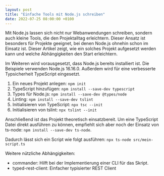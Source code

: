 ```yaml
---
layout: post
title: "Einfache Tools mit Node.js schreiben"
date: 2022-07-25 08:00:00 +0100
---
```


Mit Node.js lassen sich nicht nur Webanwendungen schreiben, sondern auch kleine Tools, die den Projektalltag erleichtern.
Dieser Ansatz ist besonders für Projekte geeignet, bei denen Node.js ohnehin schon im Einsatz ist.
Dieser Artikel zeigt, wie ein solches Projekt aufgesetzt werden kann und welche Abhängigkeiten den Start erleichtern.

Im Weiteren wird vorausgesetzt, dass Node.js bereits installiert ist.
Die Beispiele verwenden Node.js 16.16.0.
Außerdem wird für eine verbesserte Typsicherheit TypeScript eingesetzt.

1. Ein neues Projekt anlegen: `npm init`
1. TypeScript hinzufügen: `npm install --save-dev typescript`
1. Types für Node.js: `npm install --save-dev @types/node`
1. Linting: `npm install --save-dev tslint`
1. Initialisieren von TypeScript: `npx tsc --init`
1. Initialisieren von tslint: `npx tslint --init`

Anschließend ist das Projekt theoretisch einsatzbereit.
Um eine TypeScript Datei direkt ausführen zu können, empfiehlt sich aber noch der Einsatz von ts-node: `npm install --save-dev ts-node`.

Dadurch lässt sich ein Script wie folgt ausführen: `npx ts-node src/mein-script.ts`

Weitere nützliche Abhängigkeiten:

* commander: Hilft bei der Implementierung einer CLI für das Skript.
* typed-rest-client: Einfacher typisierter REST Client